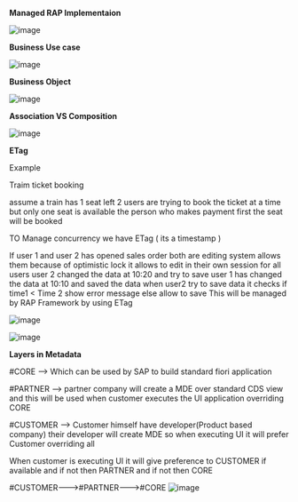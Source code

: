 
**Managed RAP Implementaion**

![image](https://github.com/user-attachments/assets/7f58d6cf-8abf-426e-8e4b-460d6c6237cb)

**Business Use case**

![image](https://github.com/user-attachments/assets/e882762d-f02f-45d9-90fe-63e1872f99bf)

**Business Object**

![image](https://github.com/user-attachments/assets/b7862e6c-2d43-42c1-ab03-7f6fc061e353)

**Association VS Composition**

![image](https://github.com/user-attachments/assets/9289d720-fac0-41ab-b7f5-7c99cae98fda)

**ETag**

Example

Traim ticket booking 

assume a train has 1 seat left
2 users are trying to book the ticket at a time but only one seat is available
the person who makes payment first the seat will be booked 

TO Manage concurrency we have ETag ( its a timestamp )

If user 1 and user 2 has opened sales order both are editing
system allows them because of optimistic lock it allows to edit in their own session for all users
user 2 changed the data at 10:20 and try to save 
user 1 has changed the data at 10:10 and saved the data
when user2 try to save data it checks if time1 < Time 2 show error message else allow to save 
This will be managed by RAP Framework by using ETag

![image](https://github.com/user-attachments/assets/e94a811c-5f0d-4a4b-bd4d-ae98ac420205)


![image](https://github.com/user-attachments/assets/a84dcc01-c5a4-4e63-93dc-d5eec20e6543)

**Layers in Metadata**

#CORE --> Which can be used by SAP to build standard fiori application

#PARTNER --> partner company will create a MDE over standard CDS view and this will be used when customer executes the UI application overriding CORE

#CUSTOMER --> Customer himself have developer(Product based company) their developer will create MDE so when executing UI it will prefer Customer overriding all 

When customer is executing UI it will give preference to CUSTOMER if available and if not then PARTNER and if not then CORE

#CUSTOMER--->#PARTNER--->#CORE
![image](https://github.com/user-attachments/assets/6cf42694-c785-402c-b518-d337bcc58b65)


 


























